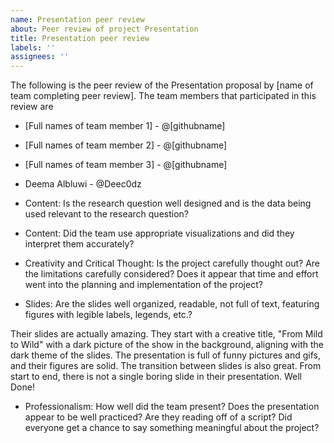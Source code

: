 ```yaml
---
name: Presentation peer review
about: Peer review of project Presentation
title: Presentation peer review
labels: ''
assignees: ''
---
```


The following is the peer review of the Presentation proposal by [name of team completing peer review]. The team members that participated in this review are 

- [Full names of team member 1] - @[githubname]
- [Full names of team member 2] - @[githubname]
- [Full names of team member 3] - @[githubname]
- Deema Albluwi - @Deec0dz


- Content: Is the research question well designed and is the data being used relevant to the research question?



- Content: Did the team use appropriate visualizations and did they interpret them accurately?



- Creativity and Critical Thought: Is the project carefully thought out? Are the limitations carefully considered? Does it appear that time and effort went into the planning and implementation of the project?



- Slides: Are the slides well organized, readable, not full of text, featuring figures with legible labels, legends, etc.?

Their slides are actually amazing. They start with a creative title, "From Mild to Wild" with a dark picture of the show in the background, aligning with the dark theme of the slides. The presentation is full of funny pictures and gifs, and their figures are solid. The transition between slides is also great. From start to end, there is not a single boring slide in their presentation. Well Done!

- Professionalism: How well did the team present? Does the presentation appear to be well practiced? Are they reading off of a script? Did everyone get a chance to say something meaningful about the project?
